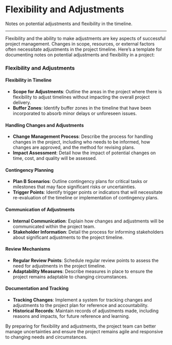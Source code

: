# Flexibility and Adjustments

Notes on potential adjustments and flexibility in the timeline.

---
Flexibility and the ability to make adjustments are key aspects of successful project management. Changes in scope, resources, or external factors often necessitate adjustments in the project timeline. Here’s a template for documenting notes on potential adjustments and flexibility in a project:

### Flexibility and Adjustments

#### Flexibility in Timeline
- **Scope for Adjustments**: Outline the areas in the project where there is flexibility to adjust timelines without impacting the overall project delivery.
- **Buffer Zones**: Identify buffer zones in the timeline that have been incorporated to absorb minor delays or unforeseen issues.

#### Handling Changes and Adjustments
- **Change Management Process**: Describe the process for handling changes in the project, including who needs to be informed, how changes are approved, and the method for revising plans.
- **Impact Assessment**: Detail how the impact of potential changes on time, cost, and quality will be assessed.

#### Contingency Planning
- **Plan B Scenarios**: Outline contingency plans for critical tasks or milestones that may face significant risks or uncertainties.
- **Trigger Points**: Identify trigger points or indicators that will necessitate re-evaluation of the timeline or implementation of contingency plans.

#### Communication of Adjustments
- **Internal Communication**: Explain how changes and adjustments will be communicated within the project team.
- **Stakeholder Information**: Detail the process for informing stakeholders about significant adjustments to the project timeline.

#### Review Mechanisms
- **Regular Review Points**: Schedule regular review points to assess the need for adjustments in the project timeline.
- **Adaptability Measures**: Describe measures in place to ensure the project remains adaptable to changing circumstances.

#### Documentation and Tracking
- **Tracking Changes**: Implement a system for tracking changes and adjustments to the project plan for reference and accountability.
- **Historical Records**: Maintain records of adjustments made, including reasons and impacts, for future reference and learning.

By preparing for flexibility and adjustments, the project team can better manage uncertainties and ensure the project remains agile and responsive to changing needs and circumstances.